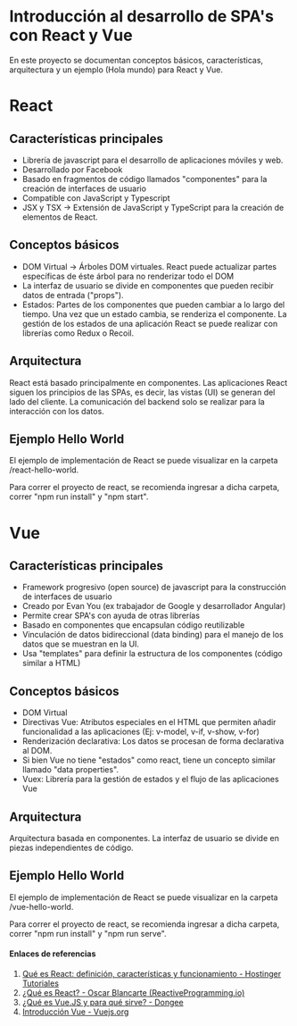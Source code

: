 # Introducción al desarrollo de SPA's con React y Vue

En este proyecto se documentan conceptos básicos, características, arquitectura y un ejemplo (Hola mundo) para React y Vue.

# React

## Características principales

* Librería de javascript para el desarrollo de aplicaciones móviles y web.
* Desarrollado por Facebook
* Basado en fragmentos de código llamados "componentes" para la creación de interfaces de usuario
* Compatible con JavaScript y Typescript
* JSX y TSX -> Extensión de JavaScript y TypeScript para la creación de elementos de React.

## Conceptos básicos

* DOM Virtual -> Árboles DOM virtuales. React puede actualizar partes específicas de éste árbol para no renderizar todo el DOM
* La interfaz de usuario se divide en componentes que pueden recibir datos de entrada ("props").
* Estados: Partes de los componentes que pueden cambiar a lo largo del tiempo. Una vez que un estado cambia, se renderiza el componente. La gestión de los estados de una aplicación React se puede realizar con librerías como Redux o Recoil.

## Arquitectura

React está basado principalmente en componentes. Las aplicaciones React siguen los principios de las SPAs, es decir, las vistas (UI) se generan del lado del cliente. La comunicación del backend solo se realizar para la interacción con los datos.

## Ejemplo Hello World

El ejemplo de implementación de React se puede visualizar en la carpeta /react-hello-world.

Para correr el proyecto de react, se recomienda ingresar a dicha carpeta, correr "npm run install" y "npm start".

# Vue

## Características principales

* Framework progresivo (open source) de javascript para la construcción de interfaces de usuario
* Creado por Evan You (ex trabajador de Google y desarrollador Angular)
* Permite crear SPA's con ayuda de otras librerías
* Basado en componentes que encapsulan código reutilizable
* Vinculación de datos bidireccional (data binding) para el manejo de los datos que se muestran en la UI.
* Usa "templates" para definir la estructura de los componentes (código similar a HTML)

## Conceptos básicos

* DOM Virtual
* Directivas Vue: Atributos especiales en el HTML que permiten añadir funcionalidad a las aplicaciones (Ej: v-model, v-if, v-show, v-for)
* Renderización declarativa: Los datos se procesan de forma declarativa al DOM.
* Si bien Vue no tiene "estados" como react, tiene un concepto similar llamado "data properties".
* Vuex: Librería para la gestión de estados y el flujo de las aplicaciones Vue

## Arquitectura

Arquitectura basada en componentes. La interfaz de usuario se divide en piezas independientes de código.

## Ejemplo Hello World

El ejemplo de implementación de React se puede visualizar en la carpeta /vue-hello-world.

Para correr el proyecto de react, se recomienda ingresar a dicha carpeta, correr "npm run install" y "npm run serve".

#### Enlaces de referencias

1. [Qué es React: definición, características y funcionamiento - Hostinger Tutoriales](https://www.hostinger.es/tutoriales/que-es-react#Gestion_de_Estado)
2. [¿Qué es React? - Oscar Blancarte (ReactiveProgramming.io)](https://reactiveprogramming.io/blog/es/react/que-es-react)
3. [¿Qué es Vue.JS y para qué sirve? - Dongee](https://www.dongee.com/tutoriales/que-es-vue-js-para-que-sirve/)
4. [Introducción Vue - Vuejs.org](https://es.vuejs.org/v2/guide/)

